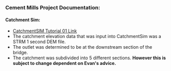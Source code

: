### Cement Mills Project Documentation:

#### Catchment Sim:
- [CatchmentSIM Tutorial 01 Link](https://csse.com.au/csim_online_help/tutorial_1.html)
- The catchment elevation data that was input into CatchmentSim was a STRM 1 second DEM file.
- The outlet was determined to be at the downstream section of the bridge. 
- The catchment was subdivided into 5 different sections. **However this is subject to change dependent on Evan's advice.**

[Cement Mills Catchment Sim Delineation, Outlet at Bridge Boundary]: https://github.com/FHydrology/Notetaking/blob/main/pictures/CM%20Catchment%20Delineation.png "Catchment"
